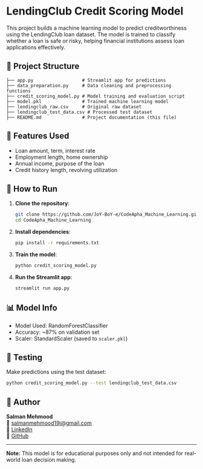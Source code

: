 # LendingClub Credit Scoring Model

This project builds a machine learning model to predict creditworthiness using the LendingClub loan dataset. The model is trained to classify whether a loan is safe or risky, helping financial institutions assess loan applications effectively.

## 📁 Project Structure

```
├── app.py                  # Streamlit app for predictions
├── data_preparation.py     # Data cleaning and preprocessing functions
├── credit_scoring_model.py # Model training and evaluation script
├── model.pkl               # Trained machine learning model
├── lendingclub_raw.csv     # Original raw dataset
├── lendingclub_test_data.csv # Processed test dataset
├── README.md               # Project documentation (this file)
```

## 🧠 Features Used

- Loan amount, term, interest rate
- Employment length, home ownership
- Annual income, purpose of the loan
- Credit history length, revolving utilization

## 🚀 How to Run

1. **Clone the repository**:
    ```bash
    git clone https://github.com/JoY-BoY-e/CodeApha_Machine_Learning.git
    cd CodeApha_Machine_Learning
    ```

2. **Install dependencies**:
    ```bash
    pip install -r requirements.txt
    ```

3. **Train the model**:
    ```bash
    python credit_scoring_model.py
    ```

4. **Run the Streamlit app**:
    ```bash
    streamlit run app.py
    ```

## 📊 Model Info

- Model Used: RandomForestClassifier
- Accuracy: ~87% on validation set
- Scaler: StandardScaler (saved to `scaler.pkl`)

## 🧪 Testing

Make predictions using the test dataset:
```bash
python credit_scoring_model.py --test lendingclub_test_data.csv
```

## 💼 Author

**Salman Mehmood**  
📧 salmanmehmood19j@gmail.com  
🔗 [LinkedIn](https://www.linkedin.com/in/salman-mehmood-020845318/)  
🔗 [GitHub](https://github.com/JoY-BoY-e)

---

**Note:** This model is for educational purposes only and not intended for real-world loan decision making.
